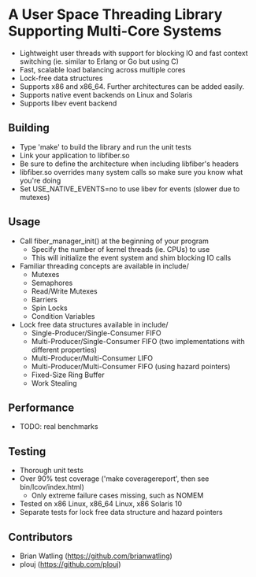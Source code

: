 # A User Space Threading Library Supporting Multi-Core Systems

- Lightweight user threads with support for blocking IO and fast context switching (ie. similar to Erlang or Go but using C)
- Fast, scalable load balancing across multiple cores
- Lock-free data structures
- Supports x86 and x86_64. Further architectures can be added easily.
- Supports native event backends on Linux and Solaris
- Supports libev event backend

## Building

- Type 'make' to build the library and run the unit tests
- Link your application to libfiber.so
- Be sure to define the architecture when including libfiber's headers
- libfiber.so overrides many system calls so make sure you know what you're doing
- Set USE_NATIVE_EVENTS=no to use libev for events (slower due to mutexes)

## Usage

- Call fiber_manager_init() at the beginning of your program
    - Specify the number of kernel threads (ie. CPUs) to use
    - This will initialize the event system and shim blocking IO calls
- Familiar threading concepts are available in include/
    - Mutexes
    - Semaphores
    - Read/Write Mutexes
    - Barriers
    - Spin Locks
    - Condition Variables
- Lock free data structures available in include/
    - Single-Producer/Single-Consumer FIFO
    - Multi-Producer/Single-Consumer FIFO (two implementations with different properties)
    - Multi-Producer/Multi-Consumer LIFO
    - Multi-Producer/Multi-Consumer FIFO (using hazard pointers)
    - Fixed-Size Ring Buffer
    - Work Stealing

## Performance

- TODO: real benchmarks

## Testing

- Thorough unit tests
- Over 90% test coverage ('make coveragereport', then see bin/lcov/index.html)
    - Only extreme failure cases missing, such as NOMEM
- Tested on x86 Linux, x86_64 Linux, x86 Solaris 10
- Separate tests for lock free data structure and hazard pointers

## Contributors

- Brian Watling (https://github.com/brianwatling)
- plouj (https://github.com/plouj)
